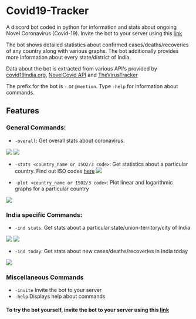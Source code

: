 # Covid19-Tracker

A discord bot coded in python for information and stats about ongoing Novel Coronavirus (Covid-19). Invite the bot to your server using this  [link](https://discordapp.com/oauth2/authorize?client_id=694820915669893201&permissions=392257&scope=bot)

The bot shows detailed statistics about confirmed cases/deaths/recoveries of any country along with various graphs. The bot additionally provides more information about every state/district of India.

Data about the bot is extracted from various API's provided by [covid19india.org](https://www.covid19india.org/), [NovelCovid API](https://github.com/novelcovid/api) and [TheVirusTracker](https://thevirustracker.com/)

The prefix for the bot is `-` or `@mention`. Type `-help` for information about commands.

## Features
### General Commands:
* `-overall`: Get overall stats about coronavirus.

![](https://i.imgur.com/3pc6RAa.png)
![](https://i.imgur.com/n15gNKy.png)
* `-stats <country_name or ISO2/3 code>`: Get statistics about a particular country. Find out ISO codes [here](https://en.wikipedia.org/wiki/ISO_3166-1#Current_codes "here")
![](https://i.imgur.com/zDcnLmh.png)

* `-plot <country_name or ISO2/3 code>`: Plot linear and logarithmic graphs for a particular country

![](https://i.imgur.com/g3LaAhy.png)

### India specific Commands:
* `-ind stats`: Get stats about a particular state/union-territory/city of India

![](https://i.imgur.com/lR78Vas.png)
![](https://i.imgur.com/7YQe71k.png)

* `-ind today`: Get stats about new cases/deaths/recoveries in India today

![](https://i.imgur.com/r6523cF.png)

### Miscellaneous Commands 
* `-invite` Invite the bot to your server 
* `-help` Displays help about commands 

#### To try the bot yourself, invite the bot to your server using this [link](https://discordapp.com/oauth2/authorize?client_id=694820915669893201&permissions=392257&scope=bot)
